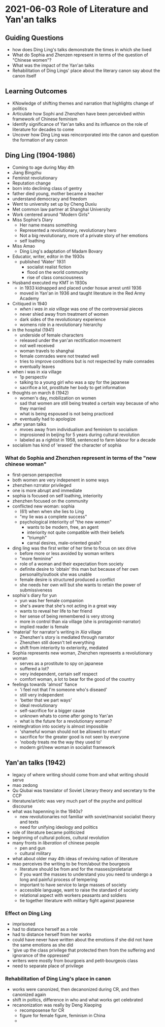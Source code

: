 # 2021-06-03 Role of Literature and Yan'an talks

## Guiding Questions
* how does Ding Ling's talks demonstrate the times in which she lived
* What do Sophia and Zhenzen represent in terms of the question of "Chinese women"?
* What was the impact of the Yan'an talks
* Rehabilitation of Ding Lings' place about the literary canon say about the canon itself

## Learning Outcomes
* KNowledge of shifting themes and narration that highlights change of politics
* Articulate how Sophi and Zhenzhen have been perceivbed within framework of Chinese feminism
* Identify significance of Yan'an talks and its influence on the role of literature for decades to come
* Uncover how Ding Ling was reincorporated into the canon and question the formation of any canon


## Ding Ling (1904-1986)
* Coming to age during May 4th
* Jiang Bingzhu
* Feminist revolutionary
* Reputation change
* born into declining class of gentry
* father died young, mother became a teacher
* understand democracy and freedom
* Went to university set up by Cheng Duxiu
* Met common law partner at Shanghai University
* Work centered around "Modern Girls"
* Miss Sophie's Diary
  * Her name means something
  * Represented a revolutionary, revolutionary hero
  * Not a big revolutionary, more of a private story of her emotions
  * self loathing
* Miss Amao
  * Ding Ling's adaptation of Madam Bovary
* Educator, writer, editor in the 1930s
  * published 'Water' 1931
    * socialist realist fiction
    * flood on the world community
    * rise of class consciousness
* Husband executed my KMT in 1930s
  * in 1933 kidnapped and placed under hosue arrest until 1936
  * moved in Yan'an in 1936 and taught literature in the Red Army Academy
* Critiqued in 1940
  * *when i was in xia village* was one of the controversial pieces
  * never shied away from treatment of women
  * dark sides of the revolutionary experience
  * womens role in a revolutionary hierarchy
* in the hospital (1941)
  * underside of female characters
  * released under the yan'an rectification movement
  * not well received
  * woman travels to shanghai
  * female comrades were not treated well
  * tries to improve conditions but is not respected by male comrades
  * eventually leaves
* when i was in xia village
  * 1p perspectiv
  * talking to a young girl who was a spy for the japanese
  * sacrifice a lot, prostitute her body to get information
* thoughts on march 8 (1942)
  * women's day, mobilization on women
  * sad that women are still being treated a certain way because of who they married
  * what is being espoused is not being practiced
  * eventually had to apologize
* after yanan talks
  * mvoes away from individualism and feminism to socialism
  * improsioned in beijing for 5 years during cultural revolution
  * labeled as a rightist in 1958, sentenced to farm labour for a decade
* socialism has kind of 'erased' the character of sophia
### What do Sophia and Zhenzhen represent in terms of the "new chinese woman"
* first-person perspective
* both women are very indepenent in some ways
* zhenzhen nzrrator privileged
* one is more abrupt and immediate
* sophia is focused on self loathing, interiority
* zhenzhen focused on the community
* conflicted new woman: sophia
  * (61) when when she lies to Ling
  * "my lie was a complete success"
  * psychological interiority of "the new women"
    * wants to be modern, free, an agent
    * interiority not quite compatible with their beliefs
    * "triumph"
    * carnal desires, male-oriented goals?
* ding ling was the first writer of her time to focus on sex drive
  * before more or less avoided by woman writers
  * "more feminine"
  * role of a woman and their expectation from society
  * definite desire to 'obtain' this man but because of her own personality/outlook she was unable
  * female desire is structured produced a conflict
  * she needs her own will but she wants to retain the power of submissiveness
* sophia's diary for yun
  * yun was her female companion
  * she's aware that she's not acting in a great way
  * wants to reveal her life to her friend
  * her sense of being remembered is very strong
  * more in control than xia village (she is protagonist-narrator)
  * implied reader is female
* 'material' for narrator's writing in *Xia* village
  * Zhenzhen's story is mediated through narrator
  * Zhenzhen still doesn't tell everything
  * shift from interiority to exteriority, mediated
* Sophia represents new woman, Zhenzhen represents a revolutionary woman
  * serves as a prostitute to spy on japanese
  * suffered a lot?
  * very independent, certain self respect
  * comfort woman, a lot to bear for the good of the country
* feelings towards 'almost' fiance
  * 'i feel not that I'm someone who's diseaed'
  * still very independent
  * 'better that we part ways'
  * ideal revolutionary
  * self-sacrifice for a bigger cause
  * unknown whats to come after going to Yan'an
  * what is the future for a revolutionary woman?
* reinteghration into society is almost impossible
  * 'shameful woman should not be allowed to return'
  * sacrifice for the greater good is not seen by everyone
  * 'nobody treats me the way they used to'
  * modern girl/new woman in socialist framework
## Yan'an talks (1942)
* legacy of where writing should come from and what writing should serve
* mao zedong
* Qu Qiubai was translator of Soviet Literary theory and secretary to the CCP
* literature/art/etc was very much part of the psyche and political discourse
* what was hapenning in the 1940s?
  * new revolutionaries not familiar with soviet/marxist socialist theory and texts
  * need for unifying ideology and politics
* role of literature became politicized
* beginning of cultural polices, cultural revolution
* many fronts in *liberation* of chinese people
  * pen and gun
  * cultural military
* what about older may 4th ideas of reviving nation of literature
* mao perceives the writing to be from/about the bourgeois
  * literature should be from and for the masses/proletariat
  * if you want the masses to understand you you need to undergo a long and painful process of tempering
  * important to have service to large masses of society
  * accessible language, want to raise the standard of society
  * relational aspect with workers peasants and soldiers
  * tie together literature with military fight against japanese
### Effect on Ding Ling
* imprisoned
* had to distance herself as a role
* had to distance herself from her works
* could have never have written about the emotions if she did not have the same emotions as she did
* 'give up the class privilege that protected them from the suffering and ignorance of the oppressed'
* writers were mostly from bourgoeis and petit-bourgeois class
* need to separate place of privilege
### Rehabilitation of Ding Ling's place in canon
* works were canonized, then decanonized during CR, and then canonized again
* shift in poltics, difference in who and what works get celebrated
* recanonization was really by Deng Xiaoping
  * recomposense for CR
  * figure for female figure, feminism in China
  * 